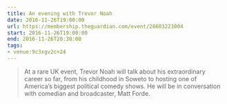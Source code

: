 ```yaml
---
title: An evening with Trevor Noah
date: 2016-11-26T19:00:00
url: https://membership.theguardian.com/event/28603221004
start: 2016-11-26T19:00:00
end: 2016-11-26T20:30:00
tags:
- venue:9c3xgv2c+24
---
```

> At a rare UK event, Trevor Noah will talk about his extraordinary career so far, from his childhood in Soweto to hosting one of America’s biggest political comedy shows. He will be in conversation with comedian and broadcaster, Matt Forde.
